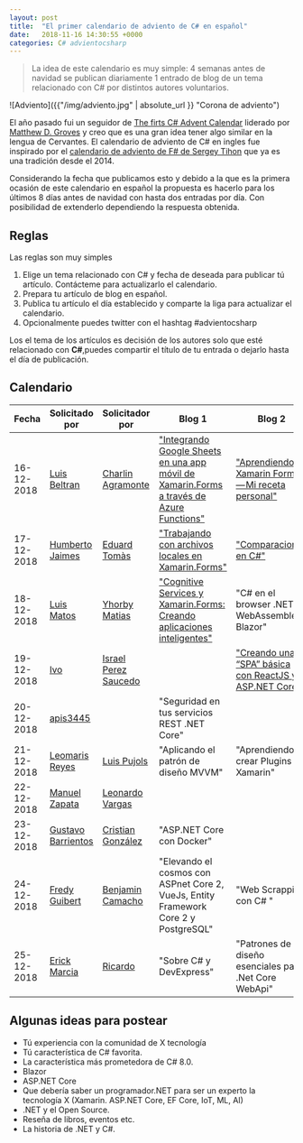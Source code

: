 ```yaml
---
layout: post
title:  "El primer calendario de adviento de C# en español"
date:   2018-11-16 14:30:55 +0000
categories: C# advientocsharp 
---
```

>La idea de este calendario es muy simple: 4 semanas antes de navidad se publican diariamente 1 entrado de blog de un tema relacionado con C# por distintos autores voluntarios.

![Adviento]({{"/img/adviento.jpg" | absolute_url }} "Corona de adviento")

El año pasado fui un seguidor de [The firts C# Advent Calendar](https://crosscuttingconcerns.com/The-First-C-Advent-Calendar) liderado por [Matthew D. Groves](https://crosscuttingconcerns.com/) y creo que es una gran idea tener algo similar en la lengua de Cervantes.
El calendario de adviento de C# en ingles fue inspirado por el [calendario de adviento de F# de Sergey Tihon](https://sergeytihon.com/2018/10/22/f-advent-calendar-in-english-2018/) que ya es una tradición desde el 2014.

Considerando la fecha que publicamos esto y debido a la que es la primera ocasión de este calendario en español la propuesta es hacerlo para los últimos 8 días antes de navidad con hasta dos entradas por día. Con posibilidad de extenderlo dependiendo la respuesta obtenida.

## Reglas

Las reglas son muy simples

1. Elige un tema relacionado con C# y fecha de deseada para publicar tú artículo. Contácteme para actualizarlo el calendario.
2. Prepara tu artículo de blog en español.
3. Publica tu artículo el día establecido y comparte la liga para actualizar el calendario.
4. Opcionalmente puedes twitter con el hashtag #advientocsharp

Los el tema de los artículos es decisión de los autores solo que esté relacionado con **C#**,puedes compartir el título de tu entrada o dejarlo hasta el día de publicación.

## Calendario

| Fecha         | Solicitado por| Solicitador por |   Blog 1       |  Blog 2 |
| ------------- | ------------- | -------------   |----------------|----------|
| 16-12-2018    |[Luis Beltran](https://twitter.com/darkicebeam)| [Charlin Agramonte](https://twitter.com/Chard003)|["Integrando Google Sheets en una app móvil de Xamarin.Forms a través de Azure Functions"](https://luisbeltran.mx/2018/12/16/integrando-google-sheets-en-una-app-movil-de-xamarin-forms-a-traves-de-azure-functions/)|["Aprendiendo Xamarin Forms — Mi receta personal"](https://medium.com/@Chard003/aprendiendo-xamarin-forms-mi-receta-personal-b23b95288e2a)|
| 17-12-2018    |[Humberto Jaimes](https://twitter.com/HJaimesDev)|[Eduard Tomàs](https://twitter.com/eiximenis)|["Trabajando con archivos locales en Xamarin.Forms"](http://www.humbertojaimes.net/trabajando-con-archivos-locales-en-xamarin-forms/)               |["Comparaciones en C#"](https://geeks.ms/etomas/2018/12/17/comparaciones-en-c/)|
| 18-12-2018    |[Luis Matos](https://twitter.com/luismatosluna)|[Yhorby Matias](https://twitter.com/yhorbymatias)|["Cognitive Services y Xamarin.Forms: Creando aplicaciones inteligentes"](https://luismts.com/es/blog/xamarin/cognitive-services-xamarin-forms/)| "C# en el browser .NET WebAssembley Blazor"|
| 19-12-2018    |[Ivo](https://twitter.com/shirivo)|[Israel Perez Saucedo](https://twitter.com/pesimx87)                 |                | ["Creando una “SPA” básica con ReactJS y ASP.NET Core"](https://neomatrixisra25.wixsite.com/ihouseblog/blog/creando-una-spa-b%C3%A1sica-con-reactjs-y-asp-net-core)|
| 20-12-2018    |[apis3445](https://twitter.com/apis3445)|      | "Seguridad en tus servicios REST .NET Core" |          |
| 21-12-2018    |[Leomaris Reyes](https://twitter.com/LeomarisReyes11)|[Luis Pujols](https://twitter.com/pujolsluis1)|"Aplicando el patrón de diseño MVVM"|"Aprendiendo a crear Plugins en Xamarin"|
| 22-12-2018    |[Manuel Zapata](https://twitter.com/ManuelZapata)|[Leonardo Vargas](https://twitter.com/lvbernal)|            |          |
| 23-12-2018    |[Gustavo Barrientos](https://twitter.com/tavobarrientos)|[Cristian González](https://twitter.com/darrystonem)| "ASP.NET Core con Docker"|       |
| 24-12-2018    |[Fredy Guibert](https://twitter.com/fredyfx)|[Benjamin Camacho](https://twitter.com/jbenjamincmcho)| "Elevando el cosmos con ASPnet Core 2, VueJs, Entity Framework Core 2 y PostgreSQL"| "Web Scrapping con C# "  |
| 25-12-2018    |[Erick Marcia](https://twitter.com/EMarcia14)|[Ricardo](https://disqus.com/by/disqus_frXF1mSMLg/)  | "Sobre C# y DevExpress" |"Patrones de diseño esenciales para .Net Core WebApi"|

## Algunas ideas para postear

* Tú experiencia con la comunidad de X tecnología
* Tú característica de C# favorita.
* La característica más prometedora de C# 8.0.
* Blazor
* ASP.NET Core
* Que debería saber un programador.NET para ser un experto la tecnología X (Xamarin. ASP.NET Core, EF Core, IoT, ML, AI)
* .NET y el Open Source.
* Reseña de libros, eventos etc.
* La historia de .NET y C#.
